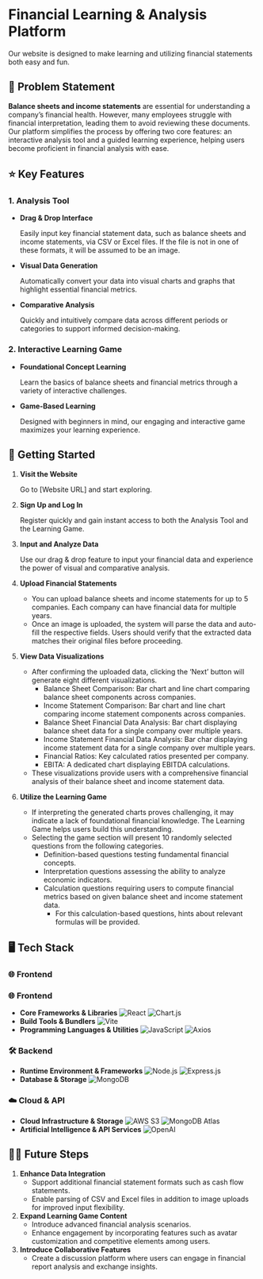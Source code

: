 # Financial Learning & Analysis Platform

Our website is designed to make learning and utilizing financial statements both easy and fun. 

## 📌 Problem Statement

**Balance sheets and income statements** are essential for understanding a company’s financial health. However, many employees struggle with financial interpretation, leading them to avoid reviewing these documents. Our platform simplifies the process by offering two core features: an interactive analysis tool and a guided learning experience, helping users become proficient in financial analysis with ease.

## ⭐ Key Features

### 1. Analysis Tool

- **Drag & Drop Interface**
    
    Easily input key financial statement data, such as balance sheets and income statements, via CSV or Excel files. If the file is not in one of these formats, it will be assumed to be an image.
    
- **Visual Data Generation**
    
    Automatically convert your data into visual charts and graphs that highlight essential financial metrics.
    
- **Comparative Analysis**
    
    Quickly and intuitively compare data across different periods or categories to support informed decision-making. 
    

### 2. Interactive Learning Game

- **Foundational Concept Learning**
    
    Learn the basics of balance sheets and financial metrics through a variety of interactive challenges.
    
- **Game-Based Learning**
    
    Designed with beginners in mind, our engaging and interactive game maximizes your learning experience.
    

## 🚩 Getting Started

1. **Visit the Website** 
    
    Go to [Website URL] and start exploring.
    
2. **Sign Up and Log In** 
    
    Register quickly and gain instant access to both the Analysis Tool and the Learning Game.
    
3. **Input and Analyze Data** 
    
    Use our drag & drop feature to input your financial data and experience the power of visual and comparative analysis.
    
4. **Upload Financial Statements**
    - You can upload balance sheets and income statements for up to 5 companies. Each company can have financial data for multiple years.
    - Once an image is uploaded, the system will parse the data and auto-fill the respective fields. Users should verify that the extracted data matches their original files before proceeding.
5. **View Data Visualizations**
    - After confirming the uploaded data, clicking the ‘Next’ button will generate eight different visualizations.
        - Balance Sheet Comparison: Bar chart and line chart comparing balance sheet components across companies.
        - Income Statement Comparison: Bar chart and line chart comparing income statement components across companies.
        - Balance Sheet Financial Data Analysis: Bar chart displaying balance sheet data for a single company over multiple years.
        - Income Statement Financial Data Analysis: Bar char displaying income statement data for a single company over multiple years.
        - Financial Ratios: Key calculated ratios presented per company.
        - EBITA: A dedicated chart displaying EBITDA calculations.
    - These visualizations provide users with a comprehensive financial analysis of their balance sheet and income statement data.
6. **Utilize the Learning Game**
    - If interpreting the generated charts proves challenging, it may indicate a lack of foundational financial knowledge. The Learning Game helps users build this understanding.
    - Selecting the game section will present 10 randomly selected questions from the following categories.
        - Definition-based questions testing fundamental financial concepts.
        - Interpretation questions assessing the ability to analyze economic indicators.
        - Calculation questions requiring users to compute financial metrics based on given balance sheet and income statement data.
            - For this calculation-based questions, hints about relevant formulas will be provided.

## 🖥️ Tech Stack
### 🌐 Frontend

### 🌐 Frontend
- **Core Frameworks & Libraries**
  ![React](https://img.shields.io/badge/React-20232A?style=for-the-badge&logo=react&logoColor=61DAFB)
  ![Chart.js](https://img.shields.io/badge/Chart.js-FF6384?style=for-the-badge&logo=chartdotjs&logoColor=white)
- **Build Tools & Bundlers**
  ![Vite](https://img.shields.io/badge/Vite-646CFF?style=for-the-badge&logo=vite&logoColor=white)
- **Programming Languages & Utilities**
  ![JavaScript](https://img.shields.io/badge/JavaScript-F7DF1E?style=for-the-badge&logo=javascript&logoColor=black)
  ![Axios](https://img.shields.io/badge/Axios-5A29E4?style=for-the-badge&logo=axios&logoColor=white)

### 🛠 Backend
- **Runtime Environment & Frameworks**
  ![Node.js](https://img.shields.io/badge/Node.js-339933?style=for-the-badge&logo=nodedotjs&logoColor=white)
  ![Express.js](https://img.shields.io/badge/Express.js-000000?style=for-the-badge&logo=express&logoColor=white)
- **Database & Storage**
  ![MongoDB](https://img.shields.io/badge/MongoDB-47A248?style=for-the-badge&logo=mongodb&logoColor=white)

### ☁️ Cloud & API
- **Cloud Infrastructure & Storage**
  ![AWS S3](https://img.shields.io/badge/AWS%20S3-232F3E?style=for-the-badge&logo=amazonaws&logoColor=white)
  ![MongoDB Atlas](https://img.shields.io/badge/MongoDB%20Atlas-47A248?style=for-the-badge&logo=mongodb&logoColor=white)
- **Artificial Intelligence & API Services**
  ![OpenAI](https://img.shields.io/badge/OpenAI-412991?style=for-the-badge&logo=openai&logoColor=white)



## 🙋‍♂️ Future Steps

1. **Enhance Data Integration**
    - Support additional financial statement formats such as cash flow statements.
    - Enable parsing of CSV and Excel files in addition to image uploads for improved input flexibility.
2. **Expand Learning Game Content**
    - Introduce advanced financial analysis scenarios.
    - Enhance engagement by incorporating features such as avatar customization and competitive elements among users.
3. **Introduce Collaborative Features**
    - Create a discussion platform where users can engage in financial report analysis and exchange insights.

